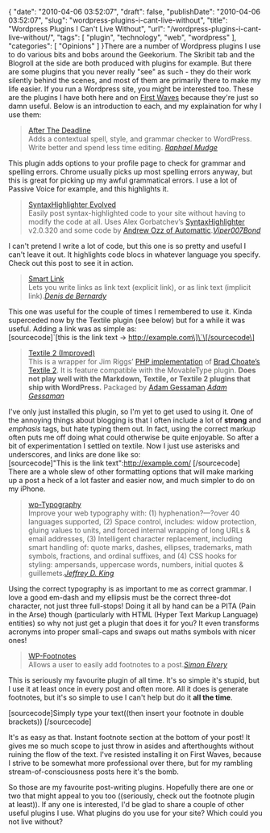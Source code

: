 {
    "date": "2010-04-06 03:52:07",
    "draft": false,
    "publishDate": "2010-04-06 03:52:07",
    "slug": "wordpress-plugins-i-cant-live-without",
    "title": "Wordpress Plugins I Can't Live Without",
    "url": "\/wordpress-plugins-i-cant-live-without\/",
    "tags": [
        "plugin",
        "technology",
        "web",
        "wordpress"
    ],
    "categories": [
        "Opinions"
    ]
}There are a number of Wordpress plugins I use to do various bits and
bobs around the Geekorium. The Skribit tab and the Blogroll at the side
are both produced with plugins for example. But there are some plugins
that you never really "see" as such - they do their work silently behind
the scenes, and most of them are primarily there to make my life easier.
If you run a Wordpress site, you might be interested too. These are the
plugins I have both here and on [First
Waves](//the.geekorium.com.au/read/google-wave/) because they're just so
damn useful. Below is an introduction to each, and my explaination for
why I use them:

> [After The
> Deadline](http://www.afterthedeadline.com "Visit plugin homepage")\
> Adds a contextual spell, style, and grammar checker to WordPress.
> Write better and spend less time editing. *[Raphael
> Mudge](http://blog.afterthedeadline.com "Visit author homepage")*

This plugin adds options to your profile page to check for grammar and
spelling errors. Chrome usually picks up most spelling errors anyway,
but this is great for picking up my awful grammatical errors. I use a
lot of Passive Voice for example, and this highlights it.

> [SyntaxHighlighter
> Evolved](http://www.viper007bond.com/wordpress-plugins/syntaxhighlighter/ "Visit plugin homepage")\
> Easily post syntax-highlighted code to your site without having to
> modify the code at all. Uses Alex Gorbatchev’s
> [SyntaxHighlighter](http://alexgorbatchev.com/wiki/SyntaxHighlighter)
> v2.0.320 and some code by [Andrew Ozz of
> Automattic](http://wordpress.com/).*[Viper007Bond](http://www.viper007bond.com/ "Visit author homepage")*

I can't pretend I write a lot of code, but this one is so pretty and
useful I can't leave it out. It highlights code blocs in whatever
language you specify. Check out this post to see it in action.

> [Smart
> Link](http://www.semiologic.com/software/publishing/smart-link/ "Visit plugin homepage")\
> Lets you write links as link text (explicit link), or as link text
> (implicit link).*[Denis de
> Bernardy](http://www.semiologic.com "Visit author homepage")*

This one was useful for the couple of times I remembered to use it.
Kinda superceded now by the Textile plugin (see below) but for a while
it was useful. Adding a link was as simple as:\
\[sourcecode\]\`\[this is the link text -&gt;
http://example.com\]\`\[/sourcecode\]

> [Textile 2
> (Improved)](http://idly.org/category/textile "Visit plugin homepage")\
> This is a wrapper for Jim Riggs’ [PHP
> implementation](http://jimandlissa.com/project/textilephp) of [Brad
> Choate’s Textile 2](http://bradchoate.com/mt-plugins/textile). It is
> feature compatible with the MovableType plugin. **Does not play well
> with the Markdown, Textile, or Textile 2 plugins that ship with
> WordPress.** Packaged by [Adam Gessaman](http://idly.org/).*[Adam
> Gessaman](http://idly.org/ "Visit author homepage")*

I've only just installed this plugin, so I'm yet to get used to using
it. One of the annoying things about blogging is that I often include a
lot of **strong** and *emphasis* tags, but hate typing them out. In
fact, using the correct markup often puts me off doing what could
otherwise be quite enjoyable. So after a bit of experimentation I
settled on textile. Now I just use asterisks and underscores, and links
are done like so:\
\[sourcecode\]&quot;This is the link text&quot;:http://example.com/
\[/sourcecode\]\
There are a whole slew of other formatting options that will make
marking up a post a heck of a lot faster and easier now, and much
simpler to do on my iPhone.

> [wp-Typography](http://kingdesk.com/projects/wp-typography "Visit plugin homepage")\
> Improve your web typography with: (1) hyphenation?—?over 40 languages
> supported, (2) Space control, includes: widow protection, gluing
> values to units, and forced internal wrapping of long URLs & email
> addresses, (3) Intelligent character replacement, including smart
> handling of: quote marks, dashes, ellipses, trademarks, math symbols,
> fractions, and ordinal suffixes, and (4) CSS hooks for styling:
> ampersands, uppercase words, numbers, initial quotes &
> guillemets.*[Jeffrey D.
> King](http://kingdesk.com/ "Visit author homepage")*

Using the correct typography is as important to me as correct grammar. I
love a good em-dash and my ellipsis must be the correct three-dot
character, not just three full-stops! Doing it all by hand can be a PITA
(Pain in the Arse) though (particularly with HTML (Hyper Text Markup
Language) entities) so why not just get a plugin that does it for you?
It even transforms acronyms into proper small-caps and swaps out maths
symbols with nicer ones!

> [WP-Footnotes](http://www.elvery.net/drzax/more-things/wordpress-footnotes-plugin/ "Visit plugin homepage")\
> Allows a user to easily add footnotes to a post.*[Simon
> Elvery](http://www.elvery.net/drzax/ "Visit author homepage")*

This is seriously my favourite plugin of all time. It's so simple it's
stupid, but I use it at least once in every post and often more. All it
does is generate footnotes, but it's so simple to use I can't help but
do it **all the time**.

\[sourcecode\]Simply type your text((then insert your footnote in double
brackets)) \[/sourcecode\]

It's as easy as that. Instant footnote section at the bottom of your
post! It gives me so much scope to just throw in asides and
afterthoughts without ruining the flow of the text. I've resisted
installing it on First Waves, because I strive to be somewhat more
professional over there, but for my rambling stream-of-consciousness
posts here it's the bomb.

So those are my favourite post-writing plugins. Hopefully there are one
or two that might appeal to you too ((seriously, check out the footnote
plugin at least)). If any one is interested, I'd be glad to share a
couple of other useful plugins I use. What plugins do you use for your
site? Which could you not live without?